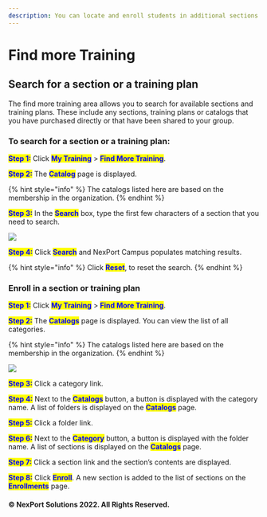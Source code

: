 ```yaml
---
description: You can locate and enroll students in additional sections and training plans.
---
```


# Find more Training

## Search for a section or a training plan <a href="#search" id="search"></a>

The find more training area allows you to search for available sections and training plans. These include any sections, training plans or catalogs that you have purchased directly or that have been shared to your group.

### **To search for a section or a training plan:**

<mark style="color:blue;">**Step 1:**</mark> Click <mark style="color:blue;"></mark> <mark style="color:blue;"></mark><mark style="color:blue;">**My Training**</mark> > <mark style="color:blue;">**Find More Training**</mark>.

<mark style="color:blue;">**Step 2:**</mark>  The <mark style="color:blue;">**Catalog**</mark> page is displayed.

{% hint style="info" %}
The catalogs listed here are based on the membership in the organization.
{% endhint %}

<mark style="color:blue;">**Step 3:**</mark>  In the <mark style="color:blue;">**Search**</mark> box, type the first few characters of a section that you need to search.

![](https://www.nexportcampus.com/Content/Guides/aweb/Content/Resources/Images/Find\_Training/Training\_Search\_550x148.png)

<mark style="color:blue;">**Step 4:**</mark>  Click <mark style="color:blue;">**Search**</mark> and NexPort Campus populates matching results.

{% hint style="info" %}
Click <mark style="color:blue;">**Reset**</mark>, to reset the search.
{% endhint %}

### Enroll in a section or training plan <a href="#enroll" id="enroll"></a>

<mark style="color:blue;">**Step 1:**</mark>  Click <mark style="color:blue;">**My Training**</mark> > <mark style="color:blue;"></mark> <mark style="color:blue;"></mark><mark style="color:blue;">**Find More Training**</mark>.

<mark style="color:blue;">**Step 2:**</mark>  The <mark style="color:blue;">**Catalogs**</mark> page is displayed. You can view the list of all categories.

{% hint style="info" %}
The catalogs listed here are based on the membership in the organization.
{% endhint %}

![](https://www.nexportcampus.com/Content/Guides/aweb/Content/Resources/Images/Find\_Training/Training\_Enroll\_550x198.png)

<mark style="color:blue;">**Step 3:**</mark>  Click a category link.

<mark style="color:blue;">**Step 4:**</mark> Next to the <mark style="color:blue;">**Catalogs**</mark> button, a button is displayed with the category name. A list of folders is displayed on the <mark style="color:blue;">**Catalogs**</mark> page.

<mark style="color:blue;">**Step 5:**</mark> Click a folder link.

<mark style="color:blue;">**Step 6:**</mark>  Next to the <mark style="color:blue;">**Category**</mark> button, a button is displayed with the folder name. A list of sections is displayed on the <mark style="color:blue;">**Catalogs**</mark> page.

<mark style="color:blue;">**Step 7:**</mark> Click a section link and the section’s contents are displayed.

<mark style="color:blue;">**Step 8:**</mark>  Click <mark style="color:blue;">**Enroll**</mark>. A new section is added to the list of sections on the <mark style="color:blue;">**Enrollments**</mark> page.

#### © NexPort Solutions 2022. All Rights Reserved.
